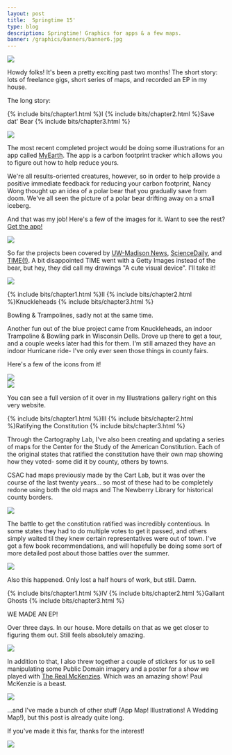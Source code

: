 ```yaml
---
layout: post
title:  Springtime 15'
type: blog
description: Springtime! Graphics for apps & a few maps.
banner: /graphics/banners/banner6.jpg
---
```



<div class="images"><img src="/graphics/blog/spr/topimage.png"></div>

Howdy folks!
It's been a pretty exciting past two months! The short story: lots of freelance gigs, short series of maps, and recorded an EP in my house.

The long story:

{% include bits/chapter1.html %}I
{% include bits/chapter2.html %}Save dat' Bear
{% include bits/chapter3.html %}

<div class="images"><img src="/graphics/blog/spr/Bearicon.jpg"></div>

The most recent completed project would be doing some illustrations for an app called <a href="https://itunes.apple.com/hk/app/myearth-track-your-carbon/id982015211?mt=8">MyEarth</a>. The app is a carbon footprint tracker which allows you to figure out how to help reduce yours.

We're all results-oriented creatures, however, so in order to help provide a positive immediate feedback for reducing your carbon footprint, Nancy Wong thought up an idea of a polar bear that you gradually save from doom. We've all seen the picture of a polar bear drifting away on a small iceberg.

And that was my job! Here's a few of the images for it. Want to see the rest? <a href="https://itunes.apple.com/hk/app/myearth-track-your-carbon/id982015211?mt=8">Get the app!</a>

<div class="images"><img src="/graphics/blog/spr/Bear.jpg"></div>

So far the projects been covered by <a href="http://news.wisc.edu/23688">UW-Madison News</a>, <a href="http://www.sciencedaily.com/releases/2015/04/150420182413.htm">ScienceDaily</a>, and <a href="http://time.com/3829310/earth-day-app-energy-saving/?xid=fbshare">TIME(!)</a>. A bit disappointed TIME went with a Getty Images instead of the bear, but hey, they did call my drawings "A cute visual device". I'll take it!

<div class="images"><img src="/graphics/blog/spr/Bearpic.jpg"></div>

{% include bits/chapter1.html %}II
{% include bits/chapter2.html %}Knuckleheads
{% include bits/chapter3.html %}

Bowling & Trampolines, sadly not at the same time.

Another fun out of the blue project came from Knuckleheads, an indoor Trampoline & Bowling park in Wisconsin Dells. Drove up there to get a tour, and a couple weeks later had this for them. I'm still amazed they have an indoor Hurricane ride- I've only ever seen those things in county fairs.

Here's a few of the icons from it!
<div class="images"><img src="/graphics/blog/spr/Knuck1.png"></div>
<div class="images"><img src="/graphics/blog/spr/Knuck2.png"></div>

You can see a full version of it over in my Illustrations gallery right on this very website.

{% include bits/chapter1.html %}III
{% include bits/chapter2.html %}Ratifying the Constitution
{% include bits/chapter3.html %}

Through the Cartography Lab, I've also been creating and updating a series of maps for the Center for the Study of the American Constitution. Each of the original states that ratified the constitution have their own map showing how they voted- some did it by county, others by towns.

CSAC had maps previously made by the Cart Lab, but it was over the course of the last twenty years... so most of these had to be completely redone using both the old maps and The Newberry Library for historical county borders.

<div class="images"><img src="/graphics/blog/spr/RatificationMaps.png"></div>

The battle to get the constitution ratified was incredibly contentious. In some states they had to do multiple votes to get it passed, and others simply waited til they knew certain representatives were out of town. I've got a few book recommendations, and will hopefully be doing some sort of more detailed post about those battles over the summer.

<div class="images"><img src="/graphics/blog/spr/OhComeOn.png"></div>

Also this happened. Only lost a half hours of work, but still. Damn.

{% include bits/chapter1.html %}IV
{% include bits/chapter2.html %}Gallant Ghosts
{% include bits/chapter3.html %}

WE MADE AN EP!

Over three days. In our house. More details on that as we get closer to figuring them out. Still feels absolutely amazing.

<div class="images"><img src="/graphics/blog/spr/Stickers.png"></div>

In addition to that, I also threw together a couple of stickers for us to sell manipulating some Public Domain imagery and a poster for a show we played with <a href="https://www.youtube.com/watch?v=D_gTDBzhQkQ">The Real McKenzies</a>. Which was an amazing show! Paul McKenzie is a beast.

<div class="images"><img src="/graphics/blog/spr/EasterPoster.png"></div>

...and I've made a bunch of other stuff (App Map! Illustrations! A Wedding Map!), but this post is already quite long.

If you've made it this far, thanks for the interest!

<div class="images"><img src="/graphics/blog/spr/saddog.png"></div>
